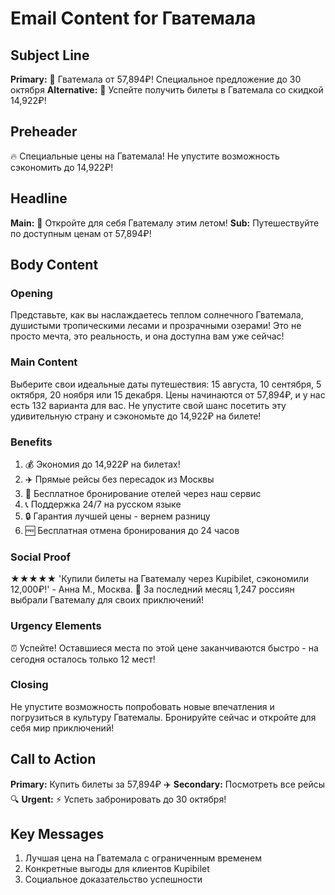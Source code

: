 # Email Content for Гватемала

## Subject Line
**Primary:** 🌅 Гватемала от 57,894₽! Специальное предложение до 30 октября
**Alternative:** 🚀 Успейте получить билеты в Гватемала со скидкой 14,922₽!

## Preheader
🔥 Специальные цены на Гватемала! Не упустите возможность сэкономить до 14,922₽!

## Headline
**Main:** 🌴 Откройте для себя Гватемалу этим летом!
**Sub:** Путешествуйте по доступным ценам от 57,894₽!

## Body Content

### Opening
Представьте, как вы наслаждаетесь теплом солнечного Гватемала, душистыми тропическими лесами и прозрачными озерами! Это не просто мечта, это реальность, и она доступна вам уже сейчас!

### Main Content
Выберите свои идеальные даты путешествия: 15 августа, 10 сентября, 5 октября, 20 ноября или 15 декабря. Цены начинаются от 57,894₽, и у нас есть 132 варианта для вас. Не упустите свой шанс посетить эту удивительную страну и сэкономьте до 14,922₽ на билете!

### Benefits
1. 💰 Экономия до 14,922₽ на билетах!
2. ✈️ Прямые рейсы без пересадок из Москвы
3. 🏨 Бесплатное бронирование отелей через наш сервис
4. 📞 Поддержка 24/7 на русском языке
5. 🔒 Гарантия лучшей цены - вернем разницу
6. 🆓 Бесплатная отмена бронирования до 24 часов

### Social Proof
★★★★★ 'Купили билеты на Гватемалу через Kupibilet, сэкономили 12,000₽!' - Анна М., Москва. 🎯 За последний месяц 1,247 россиян выбрали Гватемалу для своих приключений!

### Urgency Elements
⏰ Успейте! Оставшиеся места по этой цене заканчиваются быстро - на сегодня осталось только 12 мест!

### Closing
Не упустите возможность попробовать новые впечатления и погрузиться в культуру Гватемалы. Бронируйте сейчас и откройте для себя мир приключений!

## Call to Action
**Primary:** Купить билеты за 57,894₽ ✈️
**Secondary:** Посмотреть все рейсы 🔍
**Urgent:** ⚡ Успеть забронировать до 30 октября!

## Key Messages
1. Лучшая цена на Гватемала с ограниченным временем
2. Конкретные выгоды для клиентов Kupibilet
3. Социальное доказательство успешности

